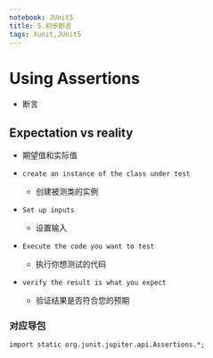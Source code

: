 ```yaml
---
notebook: JUnit5
title: 5.初步断言
tags: Xunit,JUnit5
---
```

# Using Assertions
- 断言
## Expectation vs reality
- 期望值和实际值

- `create an instance of the class under test`
  - 创建被测类的实例
- `Set up inputs`
  - 设置输入
- `Execute the code you want to test`
  - 执行你想测试的代码

- `verify the result is what you expect`

  - 验证结果是否符合您的预期

### 对应导包
`import static org.junit.jupiter.api.Assertions.*;`






